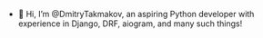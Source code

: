 - 👋 Hi, I’m @DmitryTakmakov, an aspiring Python developer with experience in Django, DRF, aiogram, and many such things!

<!---
DmitryTakmakov/DmitryTakmakov is a ✨ special ✨ repository because its `README.md` (this file) appears on your GitHub profile.
You can click the Preview link to take a look at your changes.
--->
